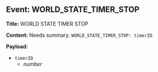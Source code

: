## Event: WORLD_STATE_TIMER_STOP

**Title:** WORLD STATE TIMER STOP

**Content:**
Needs summary.
`WORLD_STATE_TIMER_STOP: timerID`

**Payload:**
- `timerID`
  - *number*